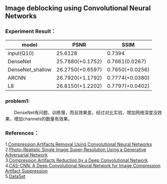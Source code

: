 ## Image deblocking using Convolutional Neural Networks  

### Experiment Result：  

model | PSNR|SSIM|
---|---|---|
input(Q10) | 25.6128|0.7394|
DenseNet | 25.7880(+0.1752)|0.7661(0.0267)
DenseNet_shallow |26.2750(+0.6597)|0.7650(+0.0256)
ARCNN|26.7920(+1.1792)|0.7774(+0.0380)
L8|26.8150(+1.2202)|0.7797(+0.0402)


### problem1:  
&emsp;&emsp;DenseNet有问题，训练慢，而且效果差。经过对比实验，增加网络深度没效果，增加channels的数量有效果。  
  

### References：  

1.[Compression Artifacts Removal Using Convolutional Neural Networks](https://arxiv.org/abs/1605.00366)  
2.[Photo-Realistic Single Image Super-Resolution Using a Generative Adversarial Network](https://arxiv.org/abs/1609.04802v1)  
3.[Compression Artifacts Reduction by a Deep Convolutional Network](https://arxiv.org/abs/1504.06993)  
4.[CAS-CNN: A Deep Convolutional Neural Network for Image Compression Artifact Suppression](https://arxiv.org/abs/1611.07233)  
5.[DataSet](http://www.eecs.berkeley.edu/Research/Projects/CS/vision/grouping/BSR/BSR_bsds500.tgz)


